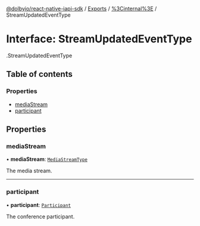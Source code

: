 [@dolbyio/react-native-iapi-sdk](../README.md) / [Exports](../modules.md) / [%3Cinternal%3E](../modules/_internal_.md) / StreamUpdatedEventType

# Interface: StreamUpdatedEventType

[<internal>](../modules/_internal_.md).StreamUpdatedEventType

## Table of contents

### Properties

- [mediaStream](_internal_.StreamUpdatedEventType.md#mediastream)
- [participant](_internal_.StreamUpdatedEventType.md#participant)

## Properties

### mediaStream

• **mediaStream**: [`MediaStreamType`](../enums/_internal_.MediaStreamType.md)

The media stream.

___

### participant

• **participant**: [`Participant`](_internal_.Participant.md)

The conference participant.

